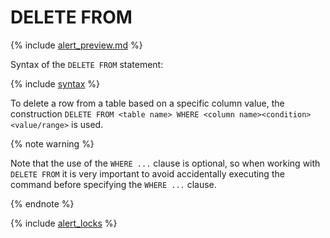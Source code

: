 # DELETE FROM

<!-- markdownlint-disable blanks-around-fences -->

{% include [alert_preview.md](../_includes/alert_preview.md) %}

Syntax of the `DELETE FROM` statement:

{% include [syntax](../_includes/statements/delete_from/syntax.md) %}

To delete a row from a table based on a specific column value, the construction `DELETE FROM <table name> WHERE <column name><condition><value/range>` is used.

{% note warning %}

Note that the use of the `WHERE ...` clause is optional, so when working with `DELETE FROM` it is very important to avoid accidentally executing the command before specifying the `WHERE ...` clause.

{% endnote %}

{% include [alert_locks](../_includes/alert_locks.md) %}